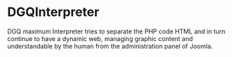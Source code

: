 # DGQInterpreter
DGQ maximum Interpreter tries to separate the PHP code HTML and in turn continue to have a dynamic web, managing graphic content and understandable by the human from the administration panel of Joomla.
